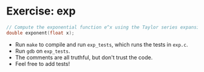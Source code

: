 # Exercise: exp
```C
// Compute the exponential function e^x using the Taylor series expansion.
double exponent(float x);

```

- Run `make` to compile and run `exp_tests`, which runs the tests in `exp.c`.
- Run `gdb` on `exp_tests`.
- The comments are all truthful, but don't trust the code.
- Feel free to add tests!


